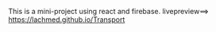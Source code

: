 This is a mini-project using react and firebase.
livepreview==> https://lachmed.github.io/Transport
